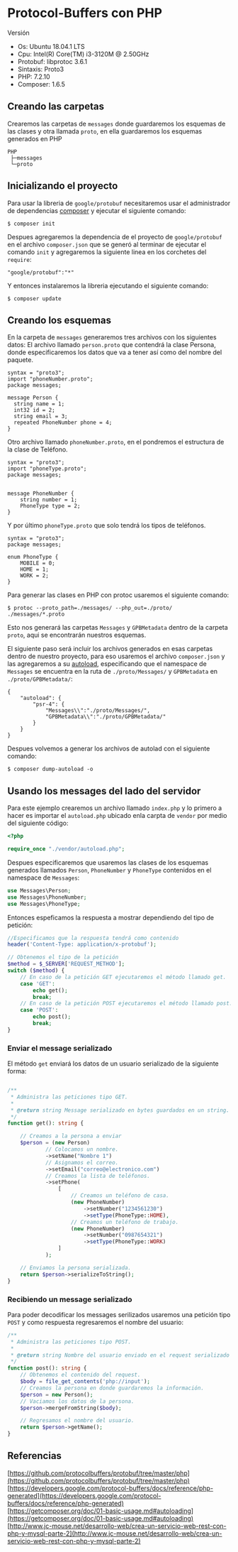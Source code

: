 # Protocol-Buffers con PHP

Versión
* Os: Ubuntu 18.04.1 LTS
* Cpu: Intel(R) Core(TM) i3-3120M @ 2.50GHz
* Protobuf: libprotoc 3.6.1
* Sintaxis: Proto3
* PHP: 7.2.10
* Composer: 1.6.5

## Creando las carpetas

Crearemos las carpetas de `messages` donde guardaremos los esquemas de las clases y otra llamada `proto`, en ella guardaremos los esquemas generados en PHP
```
PHP
 ├─messages
 └─proto
```

## Inicializando el proyecto

Para usar la libreria de `google/protobuf` necesitaremos usar el administrador de dependencias [composer](https://getcomposer.org/download/) y ejecutar el siguiente comando:
```
$ composer init
```

Despues agregaremos la dependencia de el proyecto de `google/protobuf` en el archivo `composer.json` que se generó al terminar de ejecutar el comando `init` y agregaremos la siguiente linea en los corchetes del `require`:

```
"google/protobuf":"*"
```

Y entonces instalaremos la libreria ejecutando el siguiente comando:

```
$ composer update
```

## Creando los esquemas

En la carpeta de `messages` generaremos tres archivos con los siguientes datos:
El archivo llamado `person.proto` que contendrá la clase Persona, donde especificaremos los datos que va a tener así como del nombre del paquete.

```
syntax = "proto3";
import "phoneNumber.proto";
package messages;

message Person {
  string name = 1;
  int32 id = 2;
  string email = 3;
  repeated PhoneNumber phone = 4;
}
```

Otro archivo llamado `phoneNumber.proto`, en el pondremos el estructura de la clase de Teléfono.

```
syntax = "proto3";
import "phoneType.proto";
package messages;


message PhoneNumber {
    string number = 1;
    PhoneType type = 2;
}
```

Y por último `phoneType.proto` que solo tendrá los tipos de teléfonos.

```
syntax = "proto3";
package messages;

enum PhoneType {
    MOBILE = 0;
    HOME = 1;
    WORK = 2;
}
```

Para generar las clases en PHP con protoc usaremos el siguiente comando:

```
$ protoc --proto_path=./messages/ --php_out=./proto/ ./messages/*.proto
```

Esto nos generará las carpetas `Messages` y `GPBMetadata` dentro de la carpeta `proto`, aqui se encontrarán nuestros esquemas.

El siguiente paso será incluir los archivos generados en esas carpetas dentro de nuestro proyecto, para eso usaremos el archivo `composer.json` y las agregaremos a su [autoload](https://getcomposer.org/doc/01-basic-usage.md#autoloading), especificando que el namespace de `Messages` se encuentra en la ruta de `./proto/Messages/` y `GPBMetadata` en `./proto/GPBMetadata/`:

```
{
    "autoload": {
        "psr-4": {
            "Messages\\":"./proto/Messages/",
            "GPBMetadata\\":"./proto/GPBMetadata/"
        }
    }
}
```

Despues volvemos a generar los archivos de autolad con el siguiente comando:

```
$ composer dump-autoload -o
```

## Usando los messages del lado del servidor

Para este ejemplo crearemos un archivo llamado `index.php` y lo primero a hacer es importar el `autoload.php` ubicado enla carpta de `vendor` por medio del siguiente código:

```php
<?php

require_once "./vendor/autoload.php";
```

Despues especificaremos que usaremos las clases de los esquemas generados llamados `Person`, `PhoneNumber` y `PhoneType` contenidos en el namespace de `Messages`:

```php
use Messages\Person;
use Messages\PhoneNumber;
use Messages\PhoneType;
```

Entonces espeficamos la respuesta a mostrar dependiendo del tipo de petición:

```php
//Especificamos que la respuesta tendrá como contenido  
header('Content-Type: application/x-protobuf');

// Obtenemos el tipo de la petición
$method = $_SERVER['REQUEST_METHOD'];
switch ($method) {
    // En caso de la petición GET ejecutaremos el método llamado get.
    case 'GET':
        echo get();
        break;
    // En caso de la petición POST ejecutaremos el método llamado post.
    case 'POST':
        echo post();
        break;
}
```

### Enviar el message serializado

El método `get` enviará los datos de un usuario serializado de la siguiente forma:

```php

/**
 * Administra las peticiones tipo GET.
 * 
 * @return string Message serializado en bytes guardados en un string.
 */
function get(): string {

    // Creamos a la persona a enviar
    $person = (new Person)
            // Colocamos un nombre.
            ->setName("Nombre 1")
            // Asignamos el correo.
            ->setEmail("correo@electronico.com")
            // Creamos la lista de teléfonos.
            ->setPhone(
                [
                    // Creamos un teléfono de casa.
                    (new PhoneNumber)
                        ->setNumber("1234561230")
                        ->setType(PhoneType::HOME),
                    // Creamos un teléfono de trabajo.
                    (new PhoneNumber)
                        ->setNumber("0987654321")
                        ->setType(PhoneType::WORK)
                ]
            );

    // Enviamos la persona serializada.
    return $person->serializeToString();
}
```

### Recibiendo un message serializado

Para poder decodificar los messages serilizados usaremos una petición tipo `POST` y como respuesta regresaremos el nombre del usuario:

```php
/**
 * Administra las peticiones tipo POST.
 *
 * @return string Nombre del usuario enviado en el request serializado en bytes.
 */
function post(): string {
    // Obtenemos el contenido del request.
    $body = file_get_contents('php://input');
    // Creamos la persona en donde guardaremos la información.
    $person = new Person();
    // Vaciamos los datos de la persona.
    $person->mergeFromString($body);

    // Regresamos el nombre del usuario.
    return $person->getName();
}
```

## Referencias
[https://github.com/protocolbuffers/protobuf/tree/master/php](https://github.com/protocolbuffers/protobuf/tree/master/php)<br />
[https://developers.google.com/protocol-buffers/docs/reference/php-generated](https://developers.google.com/protocol-buffers/docs/reference/php-generated)<br />
[https://getcomposer.org/doc/01-basic-usage.md#autoloading](https://getcomposer.org/doc/01-basic-usage.md#autoloading) <br />
[http://www.jc-mouse.net/desarrollo-web/crea-un-servicio-web-rest-con-php-y-mysql-parte-2](http://www.jc-mouse.net/desarrollo-web/crea-un-servicio-web-rest-con-php-y-mysql-parte-2)